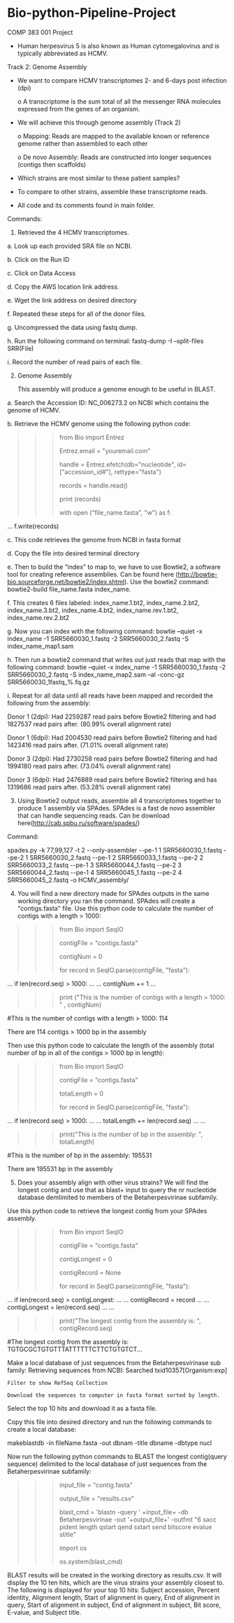 # Bio-python-Pipeline-Project
COMP 383 001
Project
-	Human herpesvirus 5 is also known as Human cytomegalovirus and is typically abbreviated as HCMV.

Track 2: Genome Assembly
-	We want to compare HCMV transcriptomes 2- and 6-days post infection (dpi)

	o A transcriptome is the sum total of all the messenger RNA molecules expressed from the genes of an organism.
	
-	We will achieve this through genome assembly (Track 2)

       o Mapping: Reads are mapped to the available known or reference genome rather than assembled to each other
       
       o De novo Assembly: Reads are constructed into longer sequences (contigs then scaffolds)

-	Which strains are most similar to these patient samples?

-	To compare to other strains, assemble these transcriptome reads.

-	All code and its comments found in main folder.


Commands:

1.	Retrieved the 4 HCMV transcriptomes.

a.	Look up each provided SRA file on NCBI.

b.	Click on the Run ID

c.	Click on Data Access

d.	Copy the AWS location link address.

e.	Wget the link address on desired directory

f.	Repeated these steps for all of the donor files.

g.	Uncompressed the data using fastq dump.

h.	Run the following command on terminal: fastq-dump -I –split-files SRR(File)

i.	Record the number of read pairs of each file.



2.	Genome Assembly
	
	This assembly will produce a genome enough to be useful in BLAST.

a.	Search the Accession ID: NC_006273.2 on NCBI which contains the genome of HCMV.

b.	Retrieve the HCMV genome using the following python code:


>>> from Bio import Entrez
>>> 
>>> Entrez.email = "youremail.com"
>>> 
>>> handle = Entrez.efetch(db="nucleotide", id=["accession_id#"], rettype="fasta")
>>> 
>>> records = handle.read()
>>> 
>>> print (records)
>>> 
>>> with open ("file_name.fasta", "w") as f:
>>> 
... 	f.write(records)

	

c.	This code retrieves the genome from NCBI in fasta format 

d.	Copy the file into desired terminal directory 

e.	Then to build the “index” to map to, we have to use Bowtie2, a software tool for creating reference assemblies. Can be found here (http://bowtie-bio.sourceforge.net/bowtie2/index.shtml). Use the bowtie2 command: bowtie2-build file_name.fasta index_name.

f.	This creates 6 files labeled:
index_name.1.bt2, index_name.2.bt2, index_name.3.bt2, index_name.4.bt2, index_name.rev.1.bt2, index_name.rev.2.bt2

g.	Now you can index with the following command: bowtie –quiet -x index_name -1 SRR5660030_1.fastq -2 SRR5660030_2.fastq -S index_name_map1.sam

h.	Then run a bowtie2 command that writes out just reads that map with the following command: bowtie –quiet -x index_name -1 SRR5660030_1.fastq -2 SRR5660030_2.fastq -S index_name_map2.sam –al -conc-gz SRR5660030_1fastq_%.fq.gz 

i.	Repeat for all data until all reads have been mapped and recorded the following from the assembly:

Donor 1 (2dpi): Had 2259287 read pairs before Bowtie2 filtering and had 1827537 read pairs after. (80.99% overall alignment rate)

Donor 1 (6dpi): Had 2004530 read pairs before Bowtie2 filtering and had 1423416 read pairs after. (71.01% overall alignment rate)

Donor 3 (2dpi): Had 2730258 read pairs before Bowtie2 filtering and had 1994180 read pairs after. (73.04% overall alignment rate)

Donor 3 (6dpi): Had 2476889 read pairs before Bowtie2 filtering and has 1319686 read pairs after. (53.28% overall alignment rate)


3.	Using Bowtie2 output reads, assemble all 4 transcriptomes together to produce 1 assembly via SPAdes. SPAdes is a fast de novo assembler that can handle sequencing reads. Can be download here(http://cab.spbu.ru/software/spades/)

Command:

spades.py -k 77,99,127 -t 2 --only-assembler 
--pe-1 1 SRR5660030_1.fastq --pe-2 1 SRR5660030_2.fastq 
--pe-1 2 SRR5660033_1.fastq --pe-2 2 SRR5660033_2.fastq 
--pe-1 3 SRR5660044_1.fastq --pe-2 3 SRR5660044_2.fastq 
--pe-1 4 SRR5660045_1.fastq --pe-2 4 SRR5660045_2.fastq 
-o HCMV_assembly/

4.	You will find a new directory made for SPAdes outputs in the same working directory you ran the command. SPAdes will create a "contigs.fasta" file. Use this python code to calculate the number of contigs with a length > 1000:

>>> from Bio import SeqIO
>>> 
>>> contigFile = "contigs.fasta"
>>> 
>>> contigNum = 0
>>> 
>>> for record in SeqIO.parse(contigFile, "fasta"):
>>> 
...     if len(record.seq) > 1000:
...
...             contigNum += 1
... 
>>> print ("This is the number of contigs with a length > 1000: " , contigNum)
>>> 
#This is the number of contigs with a length > 1000:  114

There are 114 contigs > 1000 bp in the assembly


Then use this python code to calculate the length of the assembly (total number of bp in all of the contigs > 1000 bp in length):

>>> from Bio import SeqIO
>>> 
>>> contigFile = "contigs.fasta"
>>> 
>>> totalLength = 0
>>> 
>>>
>>> for record in SeqIO.parse(contigFile, "fasta"):
>>> 
...     if len(record.seq) > 1000:
...
...             totalLength += len(record.seq)
...
... 
>>> print("This is the number of bp in the assembly: ", totalLength)
>>> 
#This is the number of bp in the assembly:  195531

There are 195531 bp in the assembly

5.	Does your assembly align with other virus strains? We will find the longest contig and use that as blast+ input to query the nr nucleotide database demlimited to members of the Betaherpesvirinae subfamily.

Use this python code to retrieve the longest contig from your SPAdes assembly.

>>> from Bio import SeqIO
>>> 
>>> contigFile = "contigs.fasta"
>>> 
>>> contigLongest = 0
>>> 
>>> contigRecord = None
>>> 
>>> 
>>> for record in SeqIO.parse(contigFile, "fasta"):
>>> 
...     if len(record.seq) > contigLongest:
...
...             contigRecord = record
...
...             contigLongest = len(record.seq)
...
... 
>>> print("The longest contig from the assembly is: ", contigRecord.seq)
>>> 
#The longest contig from the assembly is:  TGTGCGCTGTGTTTATTTTTTCTTCTGTGTCT…



Make a local database of just sequences from the Betaherpesvirinase sub family:
Retrieving sequences from NCBI:
	Searched txid10357[Organism:exp]
	
	Filter to show RefSeq Collection
	
	Download the sequences to computer in fasta format sorted by length.
	
Select the top 10 hits and download it as a fasta file.

Copy this file into desired directory and run the following commands to create a local database:

makeblastdb -in fileName.fasta -out dbnam -title dbname -dbtype nucl

Now run the following python commands to BLAST the longest contig(query sequence) delimited to the local database of just sequences from the Betaherpesvirinae subfamily:

>>> input_file = "contig.fasta"
>>> 
>>> output_file = "results.csv"
>>> 
>>> blast_cmd = 'blastn -query ' +input_file+ -db Betaherpesvirinae -out '+output_file+' -outfmt "6 sacc pident length qstart qend sstart send bitscore evalue stitle"
>>> 
>>> import os
>>> 
>>> os.system(blast_cmd)
>>> 

BLAST results will be created in the working directory as results.csv. It will display the 10 ten hits, which are the virus strains your assembly closest to.
The following is displayed for your top 10 hits:
Subject accession, Percent identity, Alignment length, Start of alignment in query, End of alignment in query, Start of alignment in subject, End of alignment in subject, Bit score, E-value, and Subject title.

